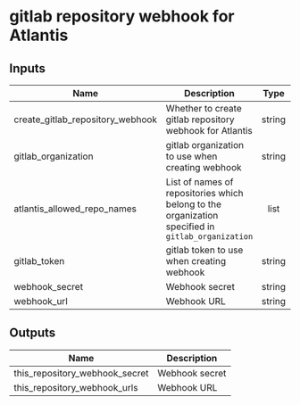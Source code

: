 # gitlab repository webhook for Atlantis

<!-- BEGINNING OF PRE-COMMIT-TERRAFORM DOCS HOOK -->

## Inputs

| Name | Description | Type | Default | Required |
|------|-------------|:----:|:-----:|:-----:|
| create_gitlab_repository_webhook | Whether to create gitlab repository webhook for Atlantis | string | `true` | no |
| gitlab_organization | gitlab organization to use when creating webhook | string | `` | no |
| atlantis_allowed_repo_names | List of names of repositories which belong to the organization specified in `gitlab_organization` | list | - | yes |
| gitlab_token | gitlab token to use when creating webhook | string | `` | no |
| webhook_secret | Webhook secret | string | `` | no |
| webhook_url | Webhook URL | string | `` | no |

## Outputs

| Name | Description |
|------|-------------|
| this_repository_webhook_secret | Webhook secret |
| this_repository_webhook_urls | Webhook URL |

<!-- END OF PRE-COMMIT-TERRAFORM DOCS HOOK -->
